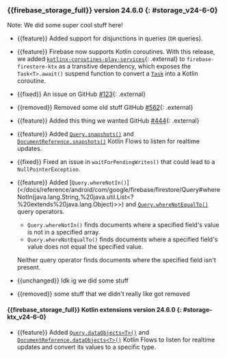 ### {{firebase_storage_full}} version 24.6.0 {: #storage_v24-6-0}

Note: We did some super cool stuff here!

- {{feature}} Added support for disjunctions in queries (`OR` queries).

- {{feature}} Firebase now supports Kotlin coroutines.
  With this release, we added
  [`kotlinx-coroutines-play-services`](https://kotlinlang.org/api/kotlinx.coroutines/kotlinx-coroutines-play-services/){: .external}
  to `firebase-firestore-ktx` as a transitive dependency, which exposes the
  `Task<T>.await()` suspend function to convert a
  [`Task`](https://developers.google.com/android/guides/tasks) into a Kotlin
  coroutine.

- {{fixed}} An issue on GitHub [#123](//github.com/firebase/firebase-android-sdk/issues/123){: .external}

- {{removed}} Removed some old stuff GitHub [#562](//github.com/firebase/firebase-android-sdk/issues/562){: .external}

- {{feature}} Added this thing we wanted
  GitHub [#444](//github.com/firebase/firebase-android-sdk/issues/444){: .external}

- {{feature}} Added
  [`Query.snapshots()`](/docs/reference/kotlin/com/google/firebase/firestore/ktx/package-summary#snapshots_1)
  and
  [`DocumentReference.snapshots()`](/docs/reference/kotlin/com/google/firebase/firestore/ktx/package-summary#snapshots)
  Kotlin Flows to listen for realtime updates.

- {{fixed}} Fixed an issue in `waitForPendingWrites()` that could lead to a
  `NullPointerException`.

- {{feature}} Added
  [`Query.whereNotIn()`](</docs/reference/android/com/google/firebase/firestore/Query#whereNotIn(java.lang.String,%20java.util.List<?%20extends%20java.lang.Object)>>)
  and
  [`Query.whereNotEqualTo()`](</docs/reference/android/com/google/firebase/firestore/Query#whereNotEqualTo(java.lang.String,%20java.lang.Object)>)
  query operators.

  - `Query.whereNotIn()` finds documents where a specified field's value is
    not in a specified array.
  - `Query.whereNotEqualTo()` finds documents where a specified field's value
    does not equal the specified value.

  Neither query operator finds documents where the specified field isn't
  present.

- {{unchanged}} Idk ig we did some stuff

- {{removed}} some stuff that we didn't really like got removed

#### {{firebase_storage_full}} Kotlin extensions version 24.6.0 {: #storage-ktx_v24-6-0}

- {{feature}} Added
  [`Query.dataObjects<T>()`](/docs/reference/kotlin/com/google/firebase/firestore/ktx/package-summary#dataObjects)
  and
  [`DocumentReference.dataObjects<T>()`](/docs/reference/kotlin/com/google/firebase/firestore/ktx/package-summary#dataObjects_1)
  Kotlin Flows to listen for realtime updates and convert its values to a
  specific type.
